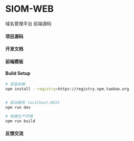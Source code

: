 <!--
 * @Author: Songjq
 * @Date: 2021-12-05 22:20:12
 * @Desscription:
-->

# SIOM-WEB

域名管理平台 前端源码

#### 项目源码

#### 开发文档

#### 前端模板

#### Build Setup

```bash
# 安装依赖
npm install --registry=https://registry.npm.taobao.org


# 启动服务 localhost:8013
npm run dev

# 构建生产环境
npm run build
```

#### 反馈交流
